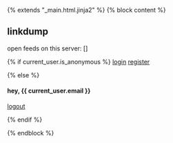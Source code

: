 {% extends "_main.html.jinja2" %}
{% block content %}

## linkdump

open feeds on this server:
[]

{% if current_user.is_anonymous %}
[login]({{url_for('security.login')}})
[register]({{url_for('security.register')}})

{% else %}

#### hey, {{ current_user.email }}
[logout]({{url_for('security.logout')}})


{% endif %}

{% endblock %}


